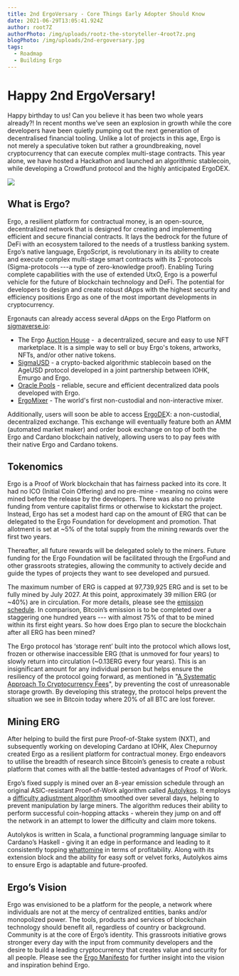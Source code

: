 ```yaml
---
title: 2nd ErgoVersary - Core Things Early Adopter Should Know
date: 2021-06-29T13:05:41.924Z
author: root7Z
authorPhoto: /img/uploads/rootz-the-storyteller-4root7z.png
blogPhoto: /img/uploads/2nd-ergoversary.jpg
tags:
  - Roadmap
  - Building Ergo
---
```

<!--StartFragment-->

# Happy 2nd ErgoVersary!



Happy birthday to us! Can you believe it has been two whole years already?! In recent months we’ve seen an explosion in growth while the core developers have been quietly pumping out the next generation of decentralised financial tooling. Unlike a lot of projects in this age, Ergo is not merely a speculative token but rather a groundbreaking, novel cryptocurrency that can execute complex multi-stage contracts. This year alone, we have hosted a Hackathon and launched an algorithmic stablecoin, while developing a Crowdfund protocol and the highly anticipated ErgoDEX.



![](https://lh4.googleusercontent.com/G5d0Yc74VKSoPeAcoO3jhHOU_-7cnZMuUWK5-tVfXgYVDfxzq5D-scxkHxv9IcYoNNK64dX5b1U_Bh4qyBohU_t8CEL8WgH7hzNWlebW_csHEvJTMO4D3dBCX-PhJSlmUUuXLNbg)



## What is Ergo? 



Ergo, a resilient platform for contractual money, is an open-source, decentralized network that is designed for creating and implementing efficient and secure financial contracts. It lays the bedrock for the future of DeFi with an ecosystem tailored to the needs of a trustless banking system. Ergo’s native language, ErgoScript, is revolutionary in its ability to create and execute complex multi-stage smart contracts with its Σ-protocols (Sigma-protocols ---a type of zero-knowledge proof). Enabling Turing complete capabilities with the use of extended UtxO, Ergo is a powerful vehicle for the future of blockchain technology and DeFi. The potential for developers to design and create robust dApps with the highest security and efficiency positions Ergo as one of the most important developments in cryptocurrency. 



Ergonauts can already access several dApps on the Ergo Platform on [sigmaverse.io](https://sigmaverse.io/):



* The Ergo [Auction House](https://ergoauctions.org/#/auction/active?type=picture) -  a decentralized, secure and easy to use NFT marketplace. It is a simple way to sell or buy Ergo's tokens, artworks, NFTs, and/or other native tokens.
* [SigmaUSD](https://sigmausd.io/#/) - a crypto-backed algorithmic stablecoin based on the AgeUSD protocol developed in a joint partnership between IOHK, Emurgo and Ergo.
* [Oracle Pools](https://explorer.ergoplatform.com/en/oracle-pool-state/ergusd) - reliable, secure and efficient decentralized data pools developed with Ergo.
* [ErgoMixer](https://github.com/ergoMixer/ergoMixBack) - The world's first non-custodial and non-interactive mixer. 



Additionally, users will soon be able to access [ErgoDE](https://ergodex.io/)X: a non-custodial, decentralized exchange. This exchange will eventually feature both an AMM (automated market maker) and order book exchange on top of both the Ergo and Cardano blockchain natively, allowing users to to pay fees with their native Ergo and Cardano tokens. 

## Tokenomics 



Ergo is a Proof of Work blockchain that has fairness packed into its core. It had no ICO (Initial Coin Offering) and no pre-mine - meaning no coins were mined before the release by the developers. There was also no private funding from venture capitalist firms or otherwise to kickstart the project. Instead, Ergo has set a modest hard cap on the amount of ERG that can be delegated to the Ergo Foundation for development and promotion. That allotment is set at ~5% of the total supply from the mining rewards over the first two years.



Thereafter, all future rewards will be delegated solely to the miners. Future funding for the Ergo Foundation will be facilitated through the ErgoFund and other grassroots strategies, allowing the community to actively decide and guide the types of projects they want to see developed and pursued.



The maximum number of ERG is capped at 97,739,925 ERG and is set to be fully mined by July 2027. At this point, approximately 39 million ERG (or ~40%) are in circulation. For more details, please see the [emission schedule](https://ergoplatform.org/en/blog/2019_05_20-curve/). In comparison, Bitcoin’s emission is to be completed over a staggering one hundred years --- with almost 75% of that to be mined within its first eight years. So how does Ergo plan to secure the blockchain after all ERG has been mined?



The Ergo protocol has ‘storage rent’ built into the protocol which allows lost, frozen or otherwise inaccessible ERG (that is unmoved for four years) to slowly return into circulation (~0.13ERG every four years). This is an insignificant amount for any individual person but helps ensure the resiliency of the protocol going forward, as mentioned in "[A Systematic Approach To Cryptocurrency Fees](https://fc18.ifca.ai/bitcoin/papers/bitcoin18-final18.pdf)", by preventing the cost of unreasonable storage growth. By developing this strategy, the protocol helps prevent the situation we see in Bitcoin today where 20% of all BTC are lost forever.



## Mining ERG



After helping to build the first pure Proof-of-Stake system (NXT), and subsequently working on developing Cardano at IOHK, Alex Chepurnoy created Ergo as a resilient platform for contractual money. Ergo endeavors to utilise the breadth of research since Bitcoin’s genesis to create a robust platform that comes with all the battle-tested advantages of Proof of Work. 



Ergo’s fixed supply is mined over an 8-year emission schedule through an original ASIC-resistant Proof‐of‐Work algorithm called [Autolykos](https://ergonaut.space/en/Autolykos). It employs a [difficulty adjustment algorithm](https://www.docdroid.net/mcoitvK/ergopow-pdf#page=2) smoothed over several days, helping to prevent manipulation by large miners. The algorithm reduces their ability to perform successful coin-hopping attacks - wherein they jump on and off the network in an attempt to lower the difficulty and claim more tokens.



Autolykos is written in Scala, a functional programming language similar to Cardano’s Haskell - giving it an edge in performance and leading to it consistently topping [whattomine](https://whattomine.com/) in terms of profitability. Along with its extension block and the ability for easy soft or velvet forks, Autolykos aims to ensure Ergo is adaptable and future-proofed. 



## Ergo’s Vision



Ergo was envisioned to be a platform for the people, a network where individuals are not at the mercy of centralized entities, banks and/or monopolized power. The tools, products and services of blockchain technology should benefit all, regardless of country or background. Community is at the core of Ergo’s identity. This grassroots initiative grows stronger every day with the input from community developers and the desire to build a leading cryptocurrency that creates value and security for all people. Please see the [Ergo Manifesto](https://ergoplatform.org/en/blog/2021-04-26-the-ergo-manifesto/) for further insight into the vision and inspiration behind Ergo.



<!--EndFragment-->